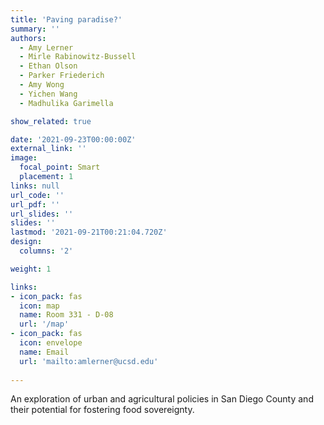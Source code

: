 ```yaml
---
title: 'Paving paradise?'
summary: ''
authors: 
  - Amy Lerner
  - Mirle Rabinowitz-Bussell
  - Ethan Olson
  - Parker Friederich
  - Amy Wong
  - Yichen Wang
  - Madhulika Garimella

show_related: true

date: '2021-09-23T00:00:00Z'
external_link: ''
image:
  focal_point: Smart
  placement: 1
links: null
url_code: ''
url_pdf: ''
url_slides: ''
slides: ''
lastmod: '2021-09-21T00:21:04.720Z'
design:
  columns: '2'

weight: 1

links:
- icon_pack: fas
  icon: map
  name: Room 331 - D-08
  url: '/map'
- icon_pack: fas
  icon: envelope
  name: Email
  url: 'mailto:amlerner@ucsd.edu'
  
---
```

An exploration of urban and agricultural policies in San Diego County and their potential for fostering food sovereignty.